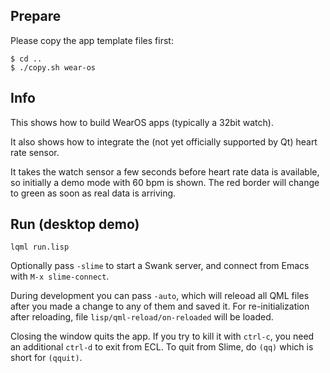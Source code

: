 
Prepare
-------

Please copy the app template files first:
```
$ cd ..
$ ./copy.sh wear-os
```


Info
----

This shows how to build WearOS apps (typically a 32bit watch).

It also shows how to integrate the (not yet officially supported by Qt) heart
rate sensor.

It takes the watch sensor a few seconds before heart rate data is available, so
initially a demo mode with 60 bpm is shown. The red border will change to green
as soon as real data is arriving.



Run (desktop demo)
------------------
```
lqml run.lisp
```
Optionally pass `-slime` to start a Swank server, and connect from Emacs with
`M-x slime-connect`.

During development you can pass `-auto`, which will releoad all QML files after
you made a change to any of them and saved it. For re-initialization after
reloading, file `lisp/qml-reload/on-reloaded` will be loaded.

Closing the window quits the app. If you try to kill it with `ctrl-c`, you need
an additional `ctrl-d` to exit from ECL. To quit from Slime, do `(qq)` which is
short for `(qquit)`.

